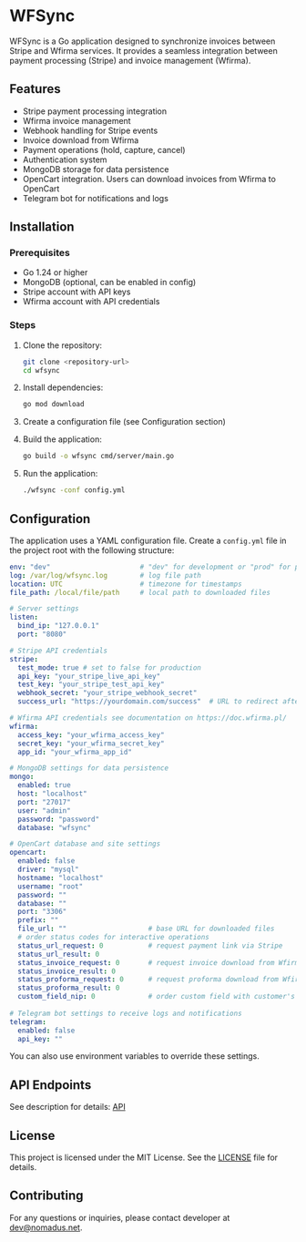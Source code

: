 # WFSync

WFSync is a Go application designed to synchronize invoices between Stripe and Wfirma services. It provides a seamless integration between payment processing (Stripe) and invoice management (Wfirma).

## Features

- Stripe payment processing integration
- Wfirma invoice management
- Webhook handling for Stripe events
- Invoice download from Wfirma
- Payment operations (hold, capture, cancel)
- Authentication system
- MongoDB storage for data persistence
- OpenCart integration. Users can download invoices from Wfirma to OpenCart
- Telegram bot for notifications and logs

## Installation

### Prerequisites

- Go 1.24 or higher
- MongoDB (optional, can be enabled in config)
- Stripe account with API keys
- Wfirma account with API credentials

### Steps

1. Clone the repository:
   ```bash
   git clone <repository-url>
   cd wfsync
   ```

2. Install dependencies:
   ```bash
   go mod download
   ```

3. Create a configuration file (see Configuration section)

4. Build the application:
   ```bash
   go build -o wfsync cmd/server/main.go
   ```

5. Run the application:
   ```bash
   ./wfsync -conf config.yml
   ```

## Configuration

The application uses a YAML configuration file. Create a `config.yml` file in the project root with the following structure:

```yaml
env: "dev"                      # "dev" for development or "prod" for production
log: /var/log/wfsync.log        # log file path
location: UTC                   # timezone for timestamps
file_path: /local/file/path     # local path to downloaded files

# Server settings
listen:
  bind_ip: "127.0.0.1"
  port: "8080"

# Stripe API credentials
stripe:
  test_mode: true # set to false for production
  api_key: "your_stripe_live_api_key"
  test_key: "your_stripe_test_api_key"
  webhook_secret: "your_stripe_webhook_secret"
  success_url: "https://yourdomain.com/success"  # URL to redirect after successful payment

# Wfirma API credentials see documentation on https://doc.wfirma.pl/
wfirma:
  access_key: "your_wfirma_access_key"
  secret_key: "your_wfirma_secret_key"
  app_id: "your_wfirma_app_id"

# MongoDB settings for data persistence
mongo:
  enabled: true
  host: "localhost"
  port: "27017"
  user: "admin"
  password: "password"
  database: "wfsync"

# OpenCart database and site settings
opencart:
  enabled: false
  driver: "mysql"
  hostname: "localhost"
  username: "root"
  password: ""
  database: ""
  port: "3306"
  prefix: ""
  file_url: ""                    # base URL for downloaded files
  # order status codes for interactive operations
  status_url_request: 0           # request payment link via Stripe           
  status_url_result: 0
  status_invoice_request: 0       # request invoice download from Wfirma
  status_invoice_result: 0
  status_proforma_request: 0      # request proforma download from Wfirma
  status_proforma_result: 0
  custom_field_nip: 0             # order custom field with customer's NIP
  
# Telegram bot settings to receive logs and notifications
telegram:
  enabled: false
  api_key: ""
```

You can also use environment variables to override these settings.

## API Endpoints

See description for details: [API](/docs/api.md)

## License

This project is licensed under the MIT License. See the [LICENSE](LICENSE) file for details.

## Contributing

For any questions or inquiries, please contact developer at [dev@nomadus.net](mailto:dev@nomadus.net).